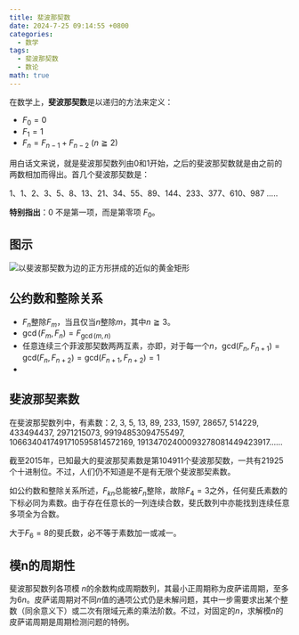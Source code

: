```yaml
---
title: 斐波那契数
date: 2024-7-25 09:14:55 +0800
categories:
  - 数学
tags:
  - 斐波那契数
  - 数论
math: true
---
```

在数学上，**斐波那契数**是以递归的方法来定义：

- $F_{0}=0$
- $F_{1}=1$
- $F_{n}=F_{n-1}+F_{n-2}$ $(n\geqq 2)$

用白话文来说，就是斐波那契数列由0和1开始，之后的斐波那契数就是由之前的两数相加而得出。首几个斐波那契数是：

1、1、2、3、5、8、13、21、34、55、89、144、233、377、610、987 .....

**特别指出**：0 不是第一项，而是第零项 $F_{0}$。

## 图示

![以斐波那契数为边的正方形拼成的近似的黄金矩形](https://rd-wang.github.io/assets/img/math/FibonacciBlocks.png)

## 公约数和整除关系

- $F_{n}$整除$F_{m}$，当且仅当$n$整除$m$，其中$n\geqq 3$。
- $\gcd(F_{m},F_{n})=F_{\gcd(m,n)}$
- 任意连续三个菲波那契数两两互素，亦即，对于每一个$n$，$\mathrm{gcd}(F_{n},F_{n+1})=\mathrm{gcd}(F_{n},F_{n+2})=\mathrm{gcd}(F_{n+1},F_{n+2})=1$
- 
## 斐波那契素数

在斐波那契数列中，有素数：2, 3, 5, 13, 89, 233, 1597, 28657, 514229, 433494437, 2971215073, 99194853094755497, 1066340417491710595814572169, 19134702400093278081449423917……

截至2015年，已知最大的斐波那契素数是第104911个斐波那契数，一共有21925个十进制位。不过，人们仍不知道是不是有无限个斐波那契素数。

如公约数和整除关系所述，$F_{kn}$总能被$F_{n}$整除，故除$F_{4}=3$之外，任何斐氏素数的下标必同为素数。由于存在任意长的一列连续合数，斐氏数列中亦能找到连续任意多项全为合数。

大于$F_{6}=8$的斐氏数，必不等于素数加一或减一。

## 模n的周期性

斐波那契数列各项模 $n$的余数构成周期数列，其最小正周期称为皮萨诺周期，至多为$6n$。皮萨诺周期对不同$n$值的通项公式仍是未解问题，其中一步需要求出某个整数（同余意义下）或二次有限域元素的乘法阶数。不过，对固定的$n$，求解模$n$的皮萨诺周期是周期检测问题的特例。

